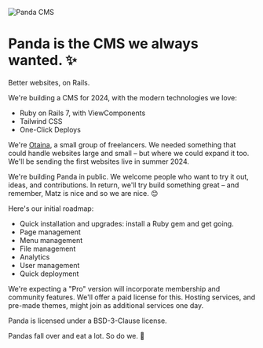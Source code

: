 ![Panda CMS](https://github.com/pandacms/.github/blob/main/images/panda-transparent-small.png?raw=true)

# Panda is the CMS we always wanted. ✨ 

Better websites, on Rails.

We're building a CMS for 2024, with the modern technologies we love:

* Ruby on Rails 7, with ViewComponents
* Tailwind CSS
* One-Click Deploys

We're [Otaina](https://www.otaina.co.uk), a small group of freelancers. We needed something that could handle websites large and small – but where we could expand it too. We'll be sending the first websites live in summer 2024.

We're building Panda in public. We welcome people who want to try it out, ideas, and contributions. In return, we'll try build something great – and remember, Matz is nice and so we are nice. 😊

Here's our initial roadmap:

* Quick installation and upgrades: install a Ruby gem and get going.
* Page management
* Menu management
* File management
* Analytics
* User management
* Quick deployment

We're expecting a "Pro" version will incorporate membership and community features. We'll offer a paid license for this. Hosting services, and pre-made themes, might join as additional services one day.

Panda is licensed under a BSD-3-Clause license. 

Pandas fall over and eat a lot. So do we. 🐼
